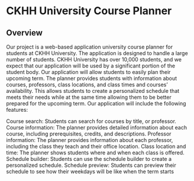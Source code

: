 # CKHH University Course Planner

## Overview 

Our project is a web-based application university course planner for students at CKHH University. The application is designed to handle a large number of students. CKHH University has over 10,000 students, and we expect that our application will be used by a significant portion of the student body. Our application will allow students to easily plan their upcoming term. The planner provides students with information about courses, professors, class locations, and class times and courses’ availability. This allows students to create a personalized schedule that meets their needs while at the same time allowing them to be better prepared for the upcoming term. 
Our application will include the following features:

Course search: Students can search for courses by title, or professor.
Course information: The planner provides detailed information about each course, including prerequisites, credits, and descriptions.
Professor information: The planner provides information about each professor, including the class they teach and their office location.
Class location and time: The planner shows students where and when each class is offered.
Schedule builder: Students can use the schedule builder to create a personalized schedule.
Schedule preview: Students can preview their schedule to see how their weekdays will be like when the term starts
